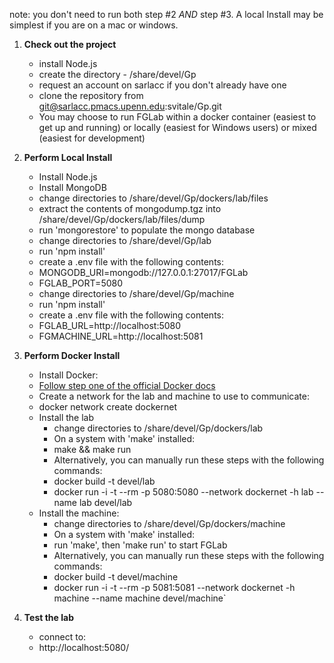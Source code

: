 note: you don't need to run both step #2 <i>AND</i> step #3.  A local Install may be simplest if you are on a mac or windows.

1. **Check out the project**
	- install Node.js
	- create the directory - /share/devel/Gp
	- request an account on sarlacc if you don't already have one
 	- clone the repository from  git@sarlacc.pmacs.upenn.edu:svitale/Gp.git 
	- You may choose to run FGLab within a docker container (easiest to get up and running) or locally (easiest for Windows users) or mixed (easiest for development)

2. **Perform Local Install**
	- Install Node.js
	- Install MongoDB
	- change directories to /share/devel/Gp/dockers/lab/files
	- extract the contents of mongodump.tgz into /share/devel/Gp/dockers/lab/files/dump
	- run 'mongorestore' to populate the mongo database
	- change directories to /share/devel/Gp/lab
	- run 'npm install'
	- create a .env file with the following contents:
	- MONGODB_URI=mongodb://127.0.0.1:27017/FGLab
	- FGLAB_PORT=5080
	- change directories to /share/devel/Gp/machine
	- run 'npm install'
	- create a .env file with the following contents:
	- FGLAB_URL=http://localhost:5080
	- FGMACHINE_URL=http://localhost:5081

3. **Perform Docker Install**
	- Install Docker:
	- [Follow step one of the official Docker docs](https://docs.docker.com/engine/getstarted/step_one/)
	- Create a network for the lab and machine to use to communicate:
	- docker network create dockernet
	- Install the lab
    	- change directories to /share/devel/Gp/dockers/lab
    	- On a system with 'make' installed:
    	- make && make run
    	- Alternatively, you can manually run these steps with the following commands:
    	- docker build -t devel/lab
    	- docker run -i -t --rm -p 5080:5080 --network dockernet -h lab --name lab devel/lab
    - Install the machine: 
	    - change directories to /share/devel/Gp/dockers/machine
      	- On a system with 'make' installed:
    	- run 'make', then 'make run' to start FGLab
    	- Alternatively, you can manually run these steps with the following commands:
    	- docker build -t devel/machine
    	- docker run -i -t --rm -p 5081:5081 --network dockernet -h machine --name machine devel/machine`


3. **Test the lab**
	- connect to:
	- http://localhost:5080/

